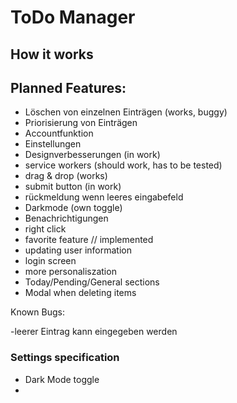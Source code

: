 # ToDo Manager

## How it works




## Planned Features:

- Löschen von einzelnen Einträgen (works, buggy)
- Priorisierung von Einträgen
- Accountfunktion
- Einstellungen
- Designverbesserungen (in work)
- service workers (should work, has to be tested)
- drag & drop (works)
- submit button (in work)
- rückmeldung wenn leeres eingabefeld
- Darkmode (own toggle)
- Benachrichtigungen
- right click
- favorite feature // implemented
- updating user information
- login screen
- more personaliszation
- Today/Pending/General sections
- Modal when deleting items


Known Bugs:

-leerer Eintrag kann eingegeben werden

### Settings specification

- Dark Mode toggle
- 
